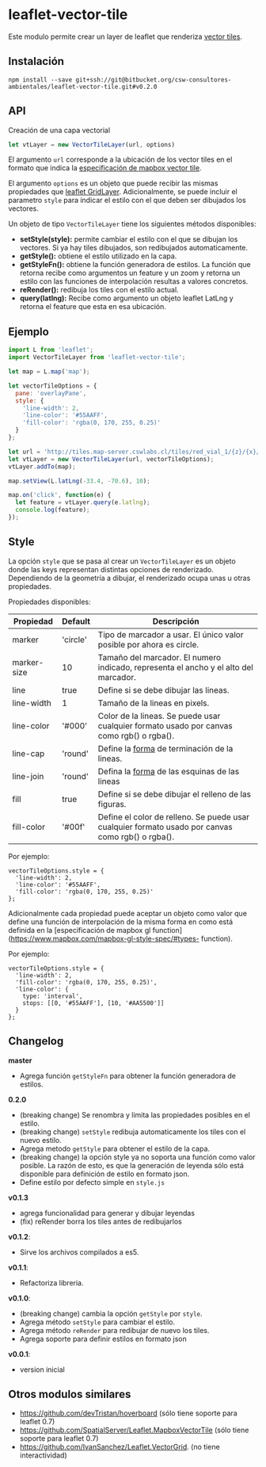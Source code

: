 # leaflet-vector-tile

Este modulo permite crear un layer de leaflet que renderiza [vector
tiles](https://github.com/mapbox/vector-tile-spec).

## Instalación

```
npm install --save git+ssh://git@bitbucket.org/csw-consultores-ambientales/leaflet-vector-tile.git#v0.2.0
```

## API
Creación de una capa vectorial

```javascript
let vtLayer = new VectorTileLayer(url, options)
```

El argumento `url` corresponde a la ubicación de los vector tiles en el
formato que indica la [especificación de mapbox vector
tile](https://github.com/mapbox/vector-tile-spec).

El argumento `options` es un objeto que puede recibir las mismas propiedades
que [leaflet GridLayer](http://leafletjs.com/reference-1.0.0.html#gridlayer).
Adicionalmente, se puede incluir el parametro `style` para indicar el estilo
con el que deben ser dibujados los vectores.

Un objeto de tipo `VectorTileLayer` tiene los siguientes métodos disponibles:

- **setStyle(style):**
  permite cambiar el estilo con el que se dibujan los vectores. Si ya hay tiles
  dibujados, son redibujados automaticamente.
- **getStyle():**
  obtiene el estilo utilizado en la capa.
- **getStyleFn():**
  obtiene la función generadora de estilos. La función que retorna recibe como argumentos
  un feature y un zoom y retorna un estilo con las funciones de interpolación resultas a
  valores concretos.
- **reRender():**
  redibuja los tiles con el estilo actual.
- **query(latlng):**
  Recibe como argumento un objeto leaflet LatLng y retorna el feature que esta en esa ubicación.

## Ejemplo

```javascript
import L from 'leaflet';
import VectorTileLayer from 'leaflet-vector-tile';

let map = L.map('map');

let vectorTileOptions = {
  pane: 'overlayPane',
  style: {
    'line-width': 2,
    'line-color': '#55AAFF',
    'fill-color': 'rgba(0, 170, 255, 0.25)'
  }
};

let url = 'http://tiles.map-server.cswlabs.cl/tiles/red_vial_1/{z}/{x}/{y}.pbf';
let vtLayer = new VectorTileLayer(url, vectorTileOptions);
vtLayer.addTo(map);

map.setView(L.latLng(-33.4, -70.6), 10);

map.on('click', function(e) {
  let feature = vtLayer.query(e.latlng);
  console.log(feature);
});
```

## Style

La opción `style` que se pasa al crear un `VectorTileLayer` es un objeto donde
las keys representan distintas opciones de renderizado. Dependiendo de la geometría
a dibujar, el renderizado ocupa unas u otras propiedades.

Propiedades disponibles:

| Propiedad     | Default        | Descripción                                              |
| ------------- | -------------- | ---------------------------------------------------------|
| marker        | 'circle'       | Tipo de marcador a usar. El único valor posible por ahora es circle.
| marker-size   | 10             | Tamaño del marcador. El numero indicado, representa el ancho y el alto del marcador.
| line          | true           | Define si se debe dibujar las lineas.
| line-width    | 1              | Tamaño de la lineas en pixels.
| line-color    | '#000'         | Color de la lineas. Se puede usar cualquier formato usado por canvas como rgb() o rgba().
| line-cap      | 'round'        | Define la [forma](https://developer.mozilla.org/es/docs/Web/API/CanvasRenderingContext2D/lineCap) de terminación de la lineas.
| line-join     | 'round'        | Defina la [forma](https://developer.mozilla.org/es/docs/Web/API/CanvasRenderingContext2D/lineJoin) de las esquinas de las lineas
| fill          | true           | Define si se debe dibujar el relleno de las figuras.
| fill-color    | '#00f'         | Define el color de relleno. Se puede usar cualquier formato usado por canvas como rgb() o rgba().


Por ejemplo:

```
vectorTileOptions.style = {
  'line-width': 2,
  'line-color': '#55AAFF',
  'fill-color': 'rgba(0, 170, 255, 0.25)'
};
```

Adicionalmente cada propiedad puede aceptar un objeto como valor que define una
función de interpolación de la misma forma en como está definida en la
[especificación de mapbox gl function](https://www.mapbox.com/mapbox-gl-style-spec/#types-
function).

Por ejemplo:
```
vectorTileOptions.style = {
  'line-width': 2,
  'fill-color': 'rgba(0, 170, 255, 0.25)',
  'line-color': {
    type: 'interval',
    stops: [[0, '#55AAFF'], [10, '#AA5500']]
  }
};
```

## Changelog

**master**

  - Agrega función `getStyleFn` para obtener la función generadora de estilos.

**0.2.0**

  - (breaking change) Se renombra y limita las propiedades posibles en el estilo.
  - (breaking change) `setStyle` redibuja automaticamente los tiles con el nuevo estilo.
  - Agrega metodo `getStyle` para obtener el estilo de la capa.
  - (breaking change) la opción style ya no soporta una función como valor posible.
    La razón de esto, es que la generación de leyenda sólo está disponible para
    definición de estilo en formato json.
  - Define estilo por defecto simple en `style.js`

**v0.1.3**

  - agrega funcionalidad para generar y dibujar leyendas
  - (fix) reRender borra los tiles antes de redibujarlos

**v0.1.2**:

  - Sirve los archivos compilados a es5.

**v0.1.1**:

  - Refactoriza libreria.

**v0.1.0**:

  - (breaking change) cambia la opción `getStyle` por `style`.
  - Agrega método `setStyle` para cambiar el estilo.
  - Agrega método `reRender` para redibujar de nuevo los tiles.
  - Agrega soporte para definir estilos en formato json

**v0.0.1**:

  - version inicial

## Otros modulos similares
 - https://github.com/devTristan/hoverboard (sólo tiene soporte para leaflet 0.7)
 - https://github.com/SpatialServer/Leaflet.MapboxVectorTile
   (sólo tiene soporte para leaflet 0.7)
 - https://github.com/IvanSanchez/Leaflet.VectorGrid. (no tiene interactividad)

